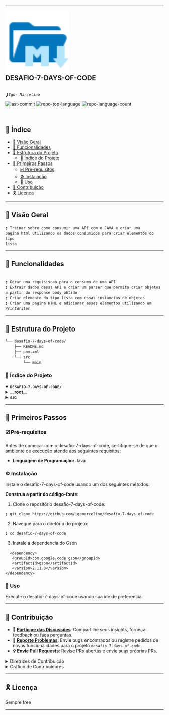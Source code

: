 
---

<div align="left">
    <img src="https://raw.githubusercontent.com/PKief/vscode-material-icon-theme/ec559a9f6bfd399b82bb44393651661b08aaf7ba/icons/folder-markdown-open.svg" width="40%" align="left" style="margin-right: 15px"/>
    <div style="display: inline-block;">
        <h2 style="display: inline-block; vertical-align: middle; margin-top: 0;">DESAFIO-7-DAYS-OF-CODE</h2>
        <p>
	<em><code>❯Igo- Marcelino</code></em>
</p>
        <p>
	<img src="https://img.shields.io/github/last-commit/igomarcelino/desafio-7-days-of-code?style=default&logo=git&logoColor=white&color=0080ff" alt="last-commit">
	<img src="https://img.shields.io/github/languages/top/igomarcelino/desafio-7-days-of-code?style=default&color=0080ff" alt="repo-top-language">
	<img src="https://img.shields.io/github/languages/count/igomarcelino/desafio-7-days-of-code?style=default&color=0080ff" alt="repo-language-count">
</p>
        <p><!-- default option, no dependency badges. -->
</p>
        <p>
	<!-- default option, no dependency badges. -->
</p>
    </div>
</div>
<br clear="left"/>

## 🔗 Índice

- [📍 Visão Geral](#-visao-geral)
- [👾 Funcionalidades](#-funcionalidades)
- [📁 Estrutura do Projeto](#-estrutura-do-projeto)
  - [📂 Índice do Projeto](#-indice-do-projeto)
- [🚀 Primeiros Passos](#-primeiros-passos)
  - [☑️ Pré-requisitos](#-pre-requisitos)
  - [⚙️ Instalação](#-instalacao)
  - [🤖 Uso](#🤖-uso)
- [🔰 Contribuição](#-contribuicao)
- [🎗 Licença](#-licenca)


---

## 📍 Visão Geral

<code>❯ Treinar sobre como consumir uma API com o JAVA e criar uma pagina html utilizando os dados consumidos para criar elementos do tipo lista </code>

---

## 👾 Funcionalidades

<code>
❯ Gerar uma requisiscao para o consumo de uma API
❯ Extrair dados dessa API e criar um parser que permita criar objetos a partir do response body obtido
❯ Criar elemento do tipo lista com essas instancias de objetos
❯ Criar uma pagina HTML e adicionar esses elementos utilizando um PrintWriter
</code>

---

## 📁 Estrutura do Projeto

```sh
└── desafio-7-days-of-code/
    ├── README.md
    ├── pom.xml
    └── src
        └── main
```

### 📂 Índice do Projeto
<details open>
	<summary><b><code>DESAFIO-7-DAYS-OF-CODE/</code></b></summary>
	<details> <!-- __root__ Submodule -->
		<summary><b>__root__</b></summary>
		<blockquote>
			<table>
			</table>
		</blockquote>
	</details>
	<details> <!-- src Submodule -->
		<summary><b>src</b></summary>
		<blockquote>
			<details>
				<summary><b>main</b></summary>
				<blockquote>
					<details>
						<summary><b>java</b></summary>
						<blockquote>
							<details>
								<summary><b>org</b></summary>
								<blockquote>
									<details>
										<summary><b>example</b></summary>
										<blockquote>
											<table>
											<tr>
												<td><b><a href='https://github.com/igomarcelino/desafio-7-days-of-code/blob/master/src/main/java/org/example/Main.java'>Main.java</a></b></td>
												<td><code>❯ Main.Java </code></td>
											</tr>
											</table>
											<details>
												<summary><b>Request</b></summary>
												<blockquote>
													<table>
													<tr>
														<td><b><a href='https://github.com/igomarcelino/desafio-7-days-of-code/blob/master/src/main/java/org/example/Request/ImdbApiClient.java'>ImdbApiClient.java</a></b></td>
														<td><code>❯public class Main {
    public static void main(String[] args) throws IOException, InterruptedException {

        String json = new ImdbApiClient("eyJhbGciOiJIUzI1NiJ9.eyJhdWQiOiJlMzBlOTY4YjJkYTg1YzhlZGNiNjI2YTM1ZmJjZTkzZiIsIm5iZiI6MTczNzM4MTE4Mi4zNzY5OTk5LCJzdWIiOiI2NzhlNTUzZWRiY2ZmMzNhOWM2NTU3YTYiLCJzY29wZXMiOlsiYXBpX3JlYWQiXSwidmVyc2lvbiI6MX0._jMtPU8KDGEj8gj-ytwUBJlYuA2K2TGKVq5lPqYiDzk").getBody();
        List<Movie> movies = new JsonParse(json).parseJson();
        PrintWriter writer = new PrintWriter("src/main/java/org/example/index.html");
        new HTMLGenerator(writer).generate(movies);
        writer.close();

    }
}</code></td>
													</tr>
													</table>
												</blockquote>
											</details>
											<details>
												<summary><b>parse</b></summary>
												<blockquote>
													<table>
													<tr>
														<td><b><a href='https://github.com/igomarcelino/desafio-7-days-of-code/blob/master/src/main/java/org/example/parse/HTMLGenerator.java'>HTMLGenerator.java</a></b></td>
														<td><code>❯public class HTMLGenerator {


    private PrintWriter writer;

    public HTMLGenerator(PrintWriter writer) {
        this.writer = writer;
    }

    public PrintWriter getWriter() {
        return writer;
    }

    public void generate(List<Movie> movies) throws IOException {

        String htmlDoc = """
                  <!DOCTYPE html>
                  <html> 
                    <head>
                        <meta charset="utf-8">
                        <meta name="viewport" content="width=device-width, initial-scale=1.0">
                        <title>Desafio Alura 7 dias de código Java</title>
                        <link rel="stylesheet" href="https://cdn.jsdelivr.net/npm/bootstrap@5.3.0/dist/css/bootstrap.min.css">
                    </head>
                    <body>
                  <h1> Lista de Filmes obtido pela API</h1>  
                  <div>
                    %s
                </div>
                </body>
                  </html>
                """;

        String divTemplate = """
                <div class=\"card text-white bg-dark mb-3\" style=\"max-width: 18rem;\">
                    	<h4 class=\"card-header\">%s</h4>
                    	<div class=\"card-body\">
                    		<img class=\"card-img\" src=\"%s\" alt=\"%s\">
                    		<p class=\"card-text mt-2\">Nota: %s - Ano: %s</p>
                    	</div>
                    </div>
                """;
        StringBuilder stringDiv = new StringBuilder();

        for (Movie m : movies){
            stringDiv.append(String.format(divTemplate,m.getTitle(),m.getUrlImage(),m.getTitle(),m.getRating(),m.getYear()));
        }
        writer.write(String.format(htmlDoc,stringDiv));
    }</code></td>
													</tr>
													<tr>
														<td><b><a href='https://github.com/igomarcelino/desafio-7-days-of-code/blob/master/src/main/java/org/example/parse/JsonParse.java'>JsonParse.java</a></b></td>
														<td><code>❯ public class JsonParse {

    private String jsonBody;

    public JsonParse(String jsonBody) {
        this.jsonBody = jsonBody;
    }

    public String getJsonBody() {
        return jsonBody;
    }

    public void setJsonBody(String jsonBody) {
        this.jsonBody = jsonBody;
    }

    public List<Movie> parseJson(){
        List<MoviesFromAPI> moviesFromAPIList = new ArrayList<>();
        Gson gson = new Gson();
        Page page = gson.fromJson(jsonBody, Page.class);
        moviesFromAPIList = page.getResults();
        List<Movie> movies = new ArrayList<>();
        movies = moviesFromAPIList.stream().map(Movie::new).toList();
        return movies;
    }</code></td>
													</tr>
													</table>
												</blockquote>
											</details>
											<details>
												<summary><b>domain</b></summary>
												<blockquote>
													<table>
													<tr>
														<td><b><a href='https://github.com/igomarcelino/desafio-7-days-of-code/blob/master/src/main/java/org/example/domain/Movie.java'>Movie.java</a></b></td>
														<td><code>❯public Movie(String title, String urlImage, Double rating, Integer year) {
        this.title = title;
        this.urlImage = urlImage;
        this.rating = rating;
        this.year = year;
    }

    public Movie(MoviesFromAPI movie) {
        this.title = movie.getTitle();
        this.urlImage = "https://image.tmdb.org/t/p/w500"+movie.getBackdropPath();
        this.rating = movie.getVoteAverage();
        this.year = Integer.valueOf(movie.getReleaseDate().substring(0,4));
    }
    // getter and setter ......
</code></td>
													</tr>
													<tr>
														<td><b><a href='https://github.com/igomarcelino/desafio-7-days-of-code/blob/master/src/main/java/org/example/domain/Page.java'>Page.java</a></b></td>
														<td><code>❯ public class Page {
    @SerializedName("page")
    private int page;
    @SerializedName("results")
    private List<MoviesFromAPI> results;

    public Page() {
    }

    public Page(int page, List<MoviesFromAPI> results) {
        this.page = page;
        this.results = results;
    } // getters and setters ....
    </code></td>
													</tr>
													<tr>
														<td><b><a href='https://github.com/igomarcelino/desafio-7-days-of-code/blob/master/src/main/java/org/example/domain/MoviesFromAPI.java'>MoviesFromAPI.java</a></b></td>
														<td><code>❯ public class MoviesFromAPI implements Comparable<MoviesFromAPI> {
    /**
     * Aqui lemos o nome serializado no json e atribuimos a uma variavel que ira
     * corresponder o atributo do json
     * */
    @SerializedName("backdrop_path")
    private String backdropPath;
    @SerializedName("id")
    private int id;
    @SerializedName("title")
    private String title;
    @SerializedName("original_title")
    private String originalTitle;
    @SerializedName("overview")
    private String overview;
    @SerializedName("poster_path")
    private String posterPath;
    @SerializedName("media_type")
    private String mediaType;
    @SerializedName("adult")
    private boolean adult;
    @SerializedName("original_language")
    private String originalLanguage;
    @SerializedName("genre_ids")
    private List<Integer> genreIds;
    @SerializedName("popularity")
    private double popularity;
    @SerializedName("release_date")
    private String releaseDate;
    @SerializedName("video")
    private boolean video;
    @SerializedName("vote_average")
    private double voteAverage;
    @SerializedName("vote_count")
    private int voteCount;
    
    // getters and setters ....
</code></td>
													</tr>
													</table>
												</blockquote>
											</details>
											<details>
												<summary><b>filesOut</b></summary>
												<blockquote>
													<table>
													<tr>
														<td><b><a href='https://github.com/igomarcelino/desafio-7-days-of-code/blob/master/src/main/java/org/example/filesOut/index.html'>index.html</a></b></td>
														<td><code>❯ HTML Structure</code></td>
													</tr>
													</table>
												</blockquote>
											</details>
										</blockquote>
									</details>
								</blockquote>
							</details>
						</blockquote>
					</details>
				</blockquote>
			</details>
		</blockquote>
	</details>
</details>

---
## 🚀 Primeiros Passos

### ☑️ Pré-requisitos

Antes de começar com o desafio-7-days-of-code, certifique-se de que o ambiente de execução atende aos seguintes requisitos:

- **Linguagem de Programação:** Java


### ⚙️ Instalação

Instale o desafio-7-days-of-code usando um dos seguintes métodos:

**Construa a partir do código-fonte:**

1. Clone o repositório desafio-7-days-of-code:
```sh
❯ git clone https://github.com/igomarcelino/desafio-7-days-of-code
```

2. Navegue para o diretório do projeto:
```sh
❯ cd desafio-7-days-of-code
```
3. Instale a dependencia do Gson
 ```
   <dependency>
    <groupId>com.google.code.gson</groupId>
    <artifactId>gson</artifactId>
    <version>2.11.0</version>
</dependency>
   ```




### 🤖 Uso
Execute o desafio-7-days-of-code usando sua ide de preferencia




---

## 🔰 Contribuição

- **💬 [Participe das Discussões](https://github.com/igomarcelino/desafio-7-days-of-code/discussions)**: Compartilhe seus insights, forneça feedback ou faça perguntas.
- **🐛 [Reporte Problemas](https://github.com/igomarcelino/desafio-7-days-of-code/issues)**: Envie bugs encontrados ou registre pedidos de novas funcionalidades para o projeto `desafio-7-days-of-code`.
- **💡 [Envie Pull Requests](https://github.com/igomarcelino/desafio-7-days-of-code/blob/main/CONTRIBUTING.md)**: Revise PRs abertas e envie suas próprias PRs.

<details closed>
<summary>Diretrizes de Contribuição</summary>

1. **Faça um Fork do Repositório**: Comece fazendo um fork do repositório do projeto para a sua conta do GitHub.
2. **Clone Localmente**: Clone o repositório forkado para a sua máquina usando um cliente git.
   ```sh
   git clone https://github.com/igomarcelino/desafio-7-days-of-code
   ```
3. **Crie uma Nova Branch**: Sempre trabalhe em uma nova branch, dando a ela um nome descritivo.
   ```sh
   git checkout -b nova-funcionalidade-x
   ```
4. **Faça Suas Alterações**: Desenvolva e teste suas mudanças localmente.
5. **Comite Suas Alterações**: Faça commit com uma mensagem clara descrevendo suas atualizações.
   ```sh
   git commit -m 'Implementada nova funcionalidade x.'
   ```
6. **Envie para o GitHub**: Envie as alterações para o seu repositório forkado.
   ```sh
   git push origin nova-funcionalidade-x
   ```
7. **Envie um Pull Request**: Crie um PR contra o repositório original do projeto. Descreva claramente as mudanças e suas motivações.
8. **Revisão**: Uma vez que seu PR for revisado e aprovado, ele será mesclado na branch principal. Parabéns pela sua contribuição!
</details>

<details closed>
<summary>Gráfico de Contribuidores</summary>
<br>
<p align="left">
   <a href="https://github.com/igomarcelino/desafio-7-days-of-code/graphs/contributors">
      <img src="https://contrib.rocks/image?repo=igomarcelino/desafio-7-days-of-code">
   </a>
</p>
</details>

---

## 🎗 Licença

Sempre free


---

